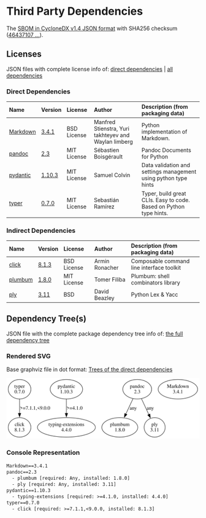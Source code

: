 # Third Party Dependencies

<!--[[[fill sbom_sha256()]]]-->
The [SBOM in CycloneDX v1.4 JSON format](https://git.sr.ht/~sthagen/gengive/blob/default/sbom.json) with SHA256 checksum ([46437107 ...](https://git.sr.ht/~sthagen/gengive/blob/default/sbom.json.sha256 "sha256:4643710769466c4014a0705381e9d15f3d69624c5e299261547114b031767036")).
<!--[[[end]]] (checksum: dee241792e685b1cf7ee0c2796089843)-->
## Licenses 

JSON files with complete license info of: [direct dependencies](direct-dependency-licenses.json) | [all dependencies](all-dependency-licenses.json)

### Direct Dependencies

<!--[[[fill direct_dependencies_table()]]]-->
| Name                                                               | Version                                             | License     | Author                                               | Description (from packaging data)                                  |
|:-------------------------------------------------------------------|:----------------------------------------------------|:------------|:-----------------------------------------------------|:-------------------------------------------------------------------|
| [Markdown](https://Python-Markdown.github.io/)                     | [3.4.1](https://pypi.org/project/Markdown/3.4.1/)   | BSD License | Manfred Stienstra, Yuri takhteyev and Waylan limberg | Python implementation of Markdown.                                 |
| [pandoc](https://github.com/boisgera/pandoc/blob/master/README.md) | [2.3](https://pypi.org/project/pandoc/2.3/)         | MIT License | Sébastien Boisgérault                                | Pandoc Documents for Python                                        |
| [pydantic](https://github.com/pydantic/pydantic)                   | [1.10.3](https://pypi.org/project/pydantic/1.10.3/) | MIT License | Samuel Colvin                                        | Data validation and settings management using python type hints    |
| [typer](https://github.com/tiangolo/typer)                         | [0.7.0](https://pypi.org/project/typer/0.7.0/)      | MIT License | Sebastián Ramírez                                    | Typer, build great CLIs. Easy to code. Based on Python type hints. |
<!--[[[end]]] (checksum: 0d2498e9365c4605facbce5edbdaebd1)-->

### Indirect Dependencies

<!--[[[fill indirect_dependencies_table()]]]-->
| Name                                          | Version                                          | License     | Author         | Description (from packaging data)         |
|:----------------------------------------------|:-------------------------------------------------|:------------|:---------------|:------------------------------------------|
| [click](https://palletsprojects.com/p/click/) | [8.1.3](https://pypi.org/project/click/8.1.3/)   | BSD License | Armin Ronacher | Composable command line interface toolkit |
| [plumbum](https://plumbum.readthedocs.io)     | [1.8.0](https://pypi.org/project/plumbum/1.8.0/) | MIT License | Tomer Filiba   | Plumbum: shell combinators library        |
| [ply](http://www.dabeaz.com/ply/)             | [3.11](https://pypi.org/project/ply/3.11/)       | BSD         | David Beazley  | Python Lex & Yacc                         |
<!--[[[end]]] (checksum: 424d88e9572e23b37da166259fe280b5)-->

## Dependency Tree(s)

JSON file with the complete package dependency tree info of: [the full dependency tree](package-dependency-tree.json)

### Rendered SVG

Base graphviz file in dot format: [Trees of the direct dependencies](package-dependency-tree.dot.txt)

<img src="./package-dependency-tree.svg" alt="Trees of the direct dependencies" title="Trees of the direct dependencies"/>

### Console Representation

<!--[[[fill dependency_tree_console_text()]]]-->
````console
Markdown==3.4.1
pandoc==2.3
  - plumbum [required: Any, installed: 1.8.0]
  - ply [required: Any, installed: 3.11]
pydantic==1.10.3
  - typing-extensions [required: >=4.1.0, installed: 4.4.0]
typer==0.7.0
  - click [required: >=7.1.1,<9.0.0, installed: 8.1.3]
````
<!--[[[end]]] (checksum: 2eea4fe314da3724c413db78b0d3b508)-->
